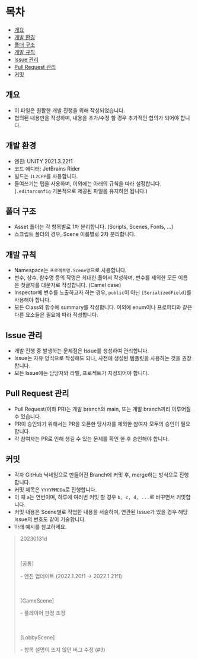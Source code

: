 # 목차

- [개요](#개요)
- [개발 환경](#개발-환경)
- [폴더 구조](#폴더-구조)
- [개발 규칙](#개발-규칙)
- [Issue 관리](#issue-관리)
- [Pull Request 관리](#pull-request-관리)
- [커밋](#커밋)

## 개요
- 이 파일은 원활한 개발 진행을 위해 작성되었습니다.
- 협의된 내용만을 작성하며, 내용을 추가/수정 할 경우 추가적인 협의가 되어야 합니다.

## 개발 환경
- 엔진: UNITY 2021.3.22f1
- 코드 에디터: JetBrains Rider
- 빌드는 `IL2CPP`를 사용합니다.
- 들여쓰기는 탭을 사용하며, 이외에는 아래의 규칙을 따라 설정합니다. (`.editorconfig` 기본적으로 제공된 파일을 유지하면 됩니다.)

## 폴더 구조
- Asset 폴더는 각 항목별로 1차 분리합니다. (Scripts, Scenes, Fonts, ...)
- 스크립트 폴더의 경우, Scene 이름별로 2차 분리합니다.

## 개발 규칙
- Namespace는 `프로젝트명.Scene명`으로 사용합니다.
- 변수, 상수, 함수명 등의 작명은 최대한 풀어서 작성하며, 변수를 제외한 모든 이름은 첫글자를 대문자로 작성합니다. (Camel case)
- Inspector에 변수를 노출하고자 하는 경우, `public`이 아닌 `[SerializedField]`를 사용해야 합니다.
- 모든 Class와 함수에 summary를 작성합니다. 이외에 enum이나 프로퍼티와 같은 다른 요소들은 필요에 따라 작성합니다.

## Issue 관리
- 개발 진행 중 발생하는 문제점은 Issue를 생성하여 관리합니다.
- Issue는 자유 양식으로 작성해도 되나, 사전에 생성된 템플릿을 사용하는 것을 권장합니다.
- 모든 Issue에는 담당자와 라벨, 프로젝트가 지정되어야 합니다.

## Pull Request 관리
- Pull Request(이하 PR)는 개발 branch와 main, 또는 개발 branch끼리 이루어질 수 있습니다.
- PR이 승인되기 위해서는 PR을 오픈한 당사자를 제외한 참여자 모두의 승인이 필요합니다.
- 각 참여자는 PR로 인해 생길 수 있는 문제를 확인 한 후 승인해야 합니다.

## 커밋
- 각자 GitHub 닉네임으로 만들어진 Branch에 커밋 후, merge하는 방식으로 진행합니다.
- 커밋 제목은 `YYYYMMDDa`로 진행합니다.
- 이 때 `a`는 연번이며, 하루에 여러번 커밋 할 경우 `b, c, d, ...`로 바꾸면서 커밋합니다.
- 커밋 내용은 Scene별로 작업한 내용을 서술하며, 연관된 Issue가 있을 경우 해당 Issue의 번호도 같이 기술합니다.
- 아래 예시를 참고하세요.
> 20230131d
> 
> ㅤ
> 
> [공통]
> 
> \- 엔진 업데이트 (2022.1.20f1 -> 2022.1.21f1)
> 
> ㅤ
> 
> [GameScene]
> 
> \- 플레이어 판정 조정
> 
> ㅤ
> 
> [LobbyScene]
> 
> \- 항목 설명이 뜨지 않던 버그 수정 (#3)
